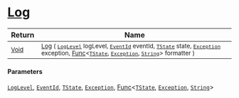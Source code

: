 # [Log](./SimpleConsoleLogger-100664084.md)



| Return | Name | 
| --- | --- | 
| <sub>[Void](https://docs.microsoft.com/en-us/dotnet/api/System.Void)</sub>| <sub>[Log](./SimpleConsoleLogger-100664084.md) ( [`LogLevel`](https://docs.microsoft.com/en-us/dotnet/api/Microsoft.Extensions.Logging.LogLevel) logLevel, [`EventId`](https://docs.microsoft.com/en-us/dotnet/api/Microsoft.Extensions.Logging.EventId) eventId, [`TState`](./SimpleConsoleLogger-100664084.md) state, [`Exception`](https://docs.microsoft.com/en-us/dotnet/api/System.Exception) exception, [Func](https://docs.microsoft.com/en-us/dotnet/api/System.Func-3)\<[`TState`](./SimpleConsoleLogger-100664084.md), [`Exception`](https://docs.microsoft.com/en-us/dotnet/api/System.Exception), [`String`](https://docs.microsoft.com/en-us/dotnet/api/System.String)> formatter )</sub>| <br>


#### Parameters
[`LogLevel`](https://docs.microsoft.com/en-us/dotnet/api/Microsoft.Extensions.Logging.LogLevel), [`EventId`](https://docs.microsoft.com/en-us/dotnet/api/Microsoft.Extensions.Logging.EventId), [`TState`](./SimpleConsoleLogger-100664084.md), [`Exception`](https://docs.microsoft.com/en-us/dotnet/api/System.Exception), [Func](https://docs.microsoft.com/en-us/dotnet/api/System.Func-3)\<[`TState`](./SimpleConsoleLogger-100664084.md), [`Exception`](https://docs.microsoft.com/en-us/dotnet/api/System.Exception), [`String`](https://docs.microsoft.com/en-us/dotnet/api/System.String)>